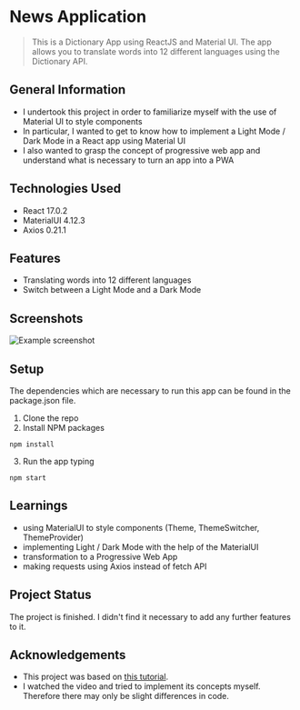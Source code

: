 # News Application
> This is a Dictionary App using ReactJS and Material UI. The app allows you to translate words into 12 different languages using the Dictionary API.


## General Information
- I undertook this project in order to familiarize myself with the use of Material UI to style components
- In particular, I wanted to get to know how to implement a Light Mode / Dark Mode in a React app using Material UI
- I also wanted to grasp the concept of progressive web app and understand what is necessary to turn an app into a PWA


## Technologies Used
- React 17.0.2
- MaterialUI 4.12.3
- Axios 0.21.1


## Features
- Translating words into 12 different languages
- Switch between a Light Mode and a Dark Mode


## Screenshots
![Example screenshot](https://i.ibb.co/fpkXsN8/word-hunt-screenshot.jpg)


## Setup
The dependencies which are necessary to run this app can be found in the package.json file.

1. Clone the repo
2. Install NPM packages 
```
npm install
```
3. Run the app typing
```
npm start
```


## Learnings
- using MaterialUI to style components (Theme, ThemeSwitcher, ThemeProvider)
- implementing Light / Dark Mode with the help of the MaterialUI
- transformation to a Progressive Web App
- making requests using Axios instead of fetch API



## Project Status
The project is finished. I didn't find it necessary to add any further features to it.


## Acknowledgements
- This project was based on [this tutorial](https://www.youtube.com/watch?v=ToXna81iij0).
- I watched the video and tried to implement its concepts myself. Therefore there may only be slight differences in code.


